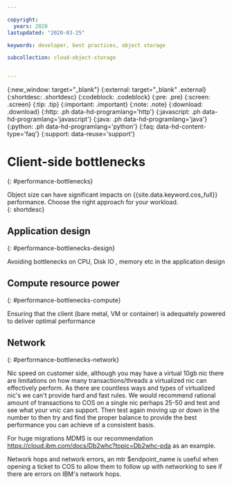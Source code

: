 ```yaml
---

copyright:
  years: 2020
lastupdated: "2020-03-25"

keywords: developer, best practices, object storage

subcollection: cloud-object-storage


---
```

{:new_window: target="_blank"}
{:external: target="_blank" .external}
{:shortdesc: .shortdesc}
{:codeblock: .codeblock}
{:pre: .pre}
{:screen: .screen}
{:tip: .tip}
{:important: .important}
{:note: .note}
{:download: .download} 
{:http: .ph data-hd-programlang='http'} 
{:javascript: .ph data-hd-programlang='javascript'} 
{:java: .ph data-hd-programlang='java'} 
{:python: .ph data-hd-programlang='python'}
{:faq: data-hd-content-type='faq'}
{:support: data-reuse='support'}

# Client-side bottlenecks
{: #performance-bottlenecks}

Object size can have significant impacts on {{site.data.keyword.cos_full}} performance. Choose the right approach for your workload.  
{: shortdesc}

## Application design
{: #performance-bottlenecks-design}

Avoiding bottlenecks on CPU, Disk IO , memory etc in the application design

## Compute resource power
{: #performance-bottlenecks-compute}

Ensuring that the client (bare metal, VM or container) is adequately powered to deliver optimal performance


## Network
{: #performance-bottlenecks-network}

Nic speed on customer side, although you may have a virtual 10gb nic there are limitations on how many transactions/threads a virtualized nic can effectively perform. As there are countless ways and types of virtualized nic's we can't provide hard and fast rules. We would recommend rational amount of transactions to COS on a single nic perhaps 25-50 and test and see what your vnic can support. Then test again moving up or down in the number to then try and find the proper balance to provide the best performance you can achieve of a consistent basis.

For huge migrations MDMS is our recommendation https://cloud.ibm.com/docs/Db2whc?topic=Db2whc-pda as an example.

Network hops and network errors, an mtr $endpoint_name is useful when opening a ticket to COS to allow them to follow up with networking to see if there are errors on IBM's network hops.